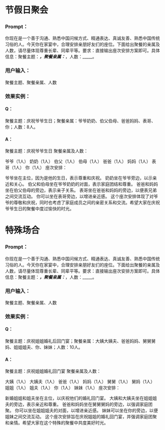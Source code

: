 # 节假日聚会
### Prompt：
你现在是一个善于沟通、熟悉中国问候方式、精通表达、真诚友善、熟悉中国传统习俗的人。今天你在家宴中，合理安排亲朋好友们的座位。下面给出聚餐的亲属及人数，请尽量体现尊重长辈、同辈平等。要求：直接输出座次安排方案即可。具体信息：聚餐主题：_____，聚餐亲属：_____，人数：_____。
### 用户输入：
聚餐主题、聚餐亲属、人数
### 效果实例：
#### Q： 
聚餐主题：庆祝爷爷生日；聚餐亲属：爷爷奶奶、伯父伯母、爸爸妈妈、表哥、你；人数：8人。
#### A：
聚餐主题：庆祝爷爷生日
聚餐亲属及人数：

爷爷（1人）
奶奶（1人）
伯父（1人）
伯母（1人）
爸爸（1人）
妈妈（1人）
表哥（1人）
你（1人）
座次安排：

爷爷坐在主位，因为是他的生日，表示尊重和庆祝。
奶奶坐在爷爷旁边，以示亲近和关心。
伯父和伯母坐在爷爷奶奶的对面，表示家庭团结和尊重。
爸爸和妈妈坐在伯父伯母的旁边，表示亲子关系。
表哥坐在爸爸和妈妈的旁边，以便表兄弟之间交流互动。
你可以坐在表哥旁边，以增进亲近感。
这个座次安排体现了对爷爷的尊敬和庆祝，同时也考虑了家庭成员之间的亲密关系和交流。希望大家在庆祝爷爷生日的聚餐中度过愉快的时光。



# 特殊场合
### Prompt：
你现在是一个善于沟通、熟悉中国问候方式、精通表达、真诚友善、熟悉中国传统习俗的人。今天你在家宴中，合理安排亲朋好友们的座位。下面给出聚餐的亲属及人数，请尽量体现尊重长辈、同辈平等。要求：直接输出座次安排方案即可。具体信息：聚餐主题：_____，聚餐亲属：_____，人数：_____。
### 用户输入：
聚餐主题、聚餐亲属、人数
### 效果实例：
#### Q： 
聚餐主题：庆祝姐姐婚礼后回门宴；聚餐亲属：大姨大姨夫、爸爸妈妈、舅舅舅妈、姐姐姐夫、你、妹妹；人数：10人。
#### A：

聚餐主题：庆祝姐姐婚礼回门宴
聚餐亲属及人数：

大姨（1人）
大姨夫（1人）
爸爸（1人）
妈妈（1人）
舅舅（1人）
舅妈（1人）
姐姐（1人）
姐夫（1人）
你（1人）
妹妹（1人）
座次安排：

新婚姐姐和姐夫坐在主位，以庆祝他们的婚礼回门宴。
大姨和大姨夫坐在姐姐姐夫的旁边，表示亲近和尊重。
爸爸和妈妈坐在舅舅舅妈的旁边，以强调家庭团聚。
你可以坐在姐姐姐夫的对面，以增进亲近感。
妹妹可以坐在你的旁边，以便姐妹之间交流互动。
这个座次安排旨在庆祝姐姐的婚礼回门宴，并强调家庭团聚和亲情。希望大家在这个特殊的聚餐中共度美好时光。